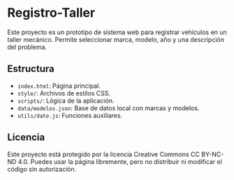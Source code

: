 # Registro-Taller

Este proyecto es un prototipo de sistema web para registrar vehículos en un taller mecánico. Permite seleccionar marca, modelo, año y una descripción del problema.

## Estructura

- `index.html`: Página principal.
- `style/`: Archivos de estilos CSS.
- `scripts/`: Lógica de la aplicación.
- `data/modelos.json`: Base de datos local con marcas y modelos.
- `utils/date.js`: Funciones auxiliares.

## Licencia

Este proyecto está protegido por la licencia Creative Commons CC BY-NC-ND 4.0. Puedes usar la página libremente, pero no distribuir ni modificar el código sin autorización.
